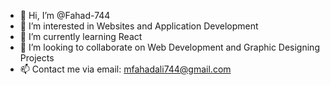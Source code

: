- 👋 Hi, I’m @Fahad-744
- 👀 I’m interested in Websites and Application Development
- 🌱 I’m currently learning React
- 💞️ I’m looking to collaborate on Web Development and Graphic Designing Projects
- 📫 Contact me via email: mfahadali744@gmail.com

<!---
Fahad-744/Fahad-744 is a ✨ special ✨ repository because its `README.md` (this file) appears on your GitHub profile.
You can click the Preview link to take a look at your changes.
--->
